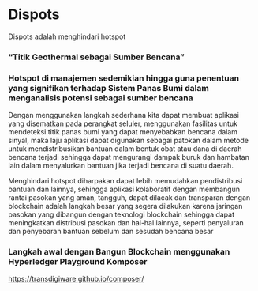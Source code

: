 # Dispots
Dispots adalah menghindari hotspot
### “Titik Geothermal sebagai Sumber Bencana”
### Hotspot di manajemen sedemikian hingga guna penentuan yang signifikan terhadap Sistem Panas Bumi dalam menganalisis potensi sebagai sumber bencana
Dengan menggunakan langkah sederhana kita dapat membuat aplikasi yang disematkan pada perangkat seluler, menggunakan fasilitas untuk mendeteksi titik panas bumi yang dapat menyebabkan bencana dalam sinyal, maka laju aplikasi dapat digunakan sebagai patokan dalam metode untuk mendistribusikan bantuan dalam bentuk obat atau dana di daerah bencana terjadi sehingga dapat mengurangi dampak buruk dan hambatan lain dalam menyalurkan bantuan jika terjadi bencana di suatu daerah.

Menghindari hotspot diharpakan dapat lebih memudahkan pendistribusi bantuan dan lainnya, sehingga aplikasi kolaboratif dengan membangun rantai pasokan yang aman, tangguh, dapat dilacak dan transparan dengan blockchain adalah langkah besar yang segera dilakukan karena jaringan pasokan yang dibangun dengan teknologi blockchain sehingga dapat meningkatkan distribusi pasokan dan hal-hal lainnya, seperti penyaluran dan penyebaran bantuan sebelum dan sesudah bencana besar
### Langkah awal dengan Bangun Blockchain menggunakan Hyperledger Playground Komposer
https://transdigiware.github.io/composer/

